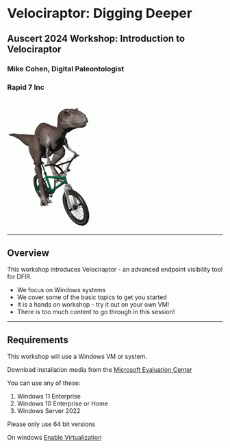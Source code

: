 <!-- .slide: class="title" -->

<h1 style="font-size: 4ex">Velociraptor: Digging Deeper</h1>

<div class="inset">

## Auscert 2024 Workshop: Introduction to Velociraptor

### Mike Cohen, Digital Paleontologist
### Rapid 7 Inc

</div>

<img src="/resources/velo_bike.gif" class="fixed" style=" right: 0px;  bottom: 00px; height: 300px; z-index: -10;"/>

---

<!-- .slide: class="content" -->
## Overview

This workshop introduces Velociraptor - an advanced endpoint
visibility tool for DFIR.

* We focus on Windows systems
* We cover some of the basic topics to get you started
* It is a hands on workshop - try it out on your own VM!
* There is too much content to go through in this session!

---

<!-- .slide: class="content small-font" -->
## Requirements

This workshop will use a Windows VM or system.

Download installation media from the [Microsoft Evaluation Center](https://www.microsoft.com/en-us/evalcenter)

You can use any of these:
1. Windows 11 Enterprise
2. Windows 10 Enterprise or Home
3. Windows Server 2022

Please only use 64 bit versions

On windows [Enable Virtualization](https://support.microsoft.com/en-us/windows/enable-virtualization-on-windows-11-pcs-c5578302-6e43-4b4b-a449-8ced115f58e1)
